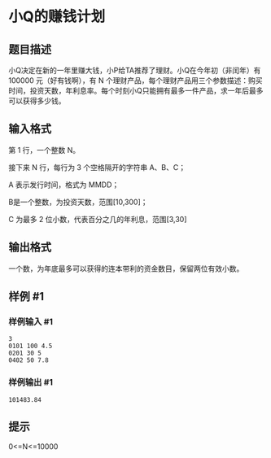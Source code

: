 # 小Q的赚钱计划

## 题目描述

小Q决定在新的一年里赚大钱，小P给TA推荐了理财。小Q在今年初（非闰年）有 100000 元（好有钱啊），有 N 个理财产品，每个理财产品用三个参数描述：购买时间，投资天数，年利息率。每个时刻小Q只能拥有最多一件产品，求一年后最多可以获得多少钱。


## 输入格式

第 1 行，一个整数 N。

接下来 N 行，每行为 3 个空格隔开的字符串 A、B、C；

A 表示发行时间，格式为 MMDD；

B是一个整数，为投资天数，范围[10,300]；

C 为最多 2 位小数，代表百分之几的年利息，范围[3,30]


## 输出格式

一个数，为年底最多可以获得的连本带利的资金数目，保留两位有效小数。


## 样例 #1

### 样例输入 #1
```
3
0101 100 4.5
0201 30 5
0402 50 7.8
```

### 样例输出 #1

```
101483.84
```

## 提示

0<=N<=10000

